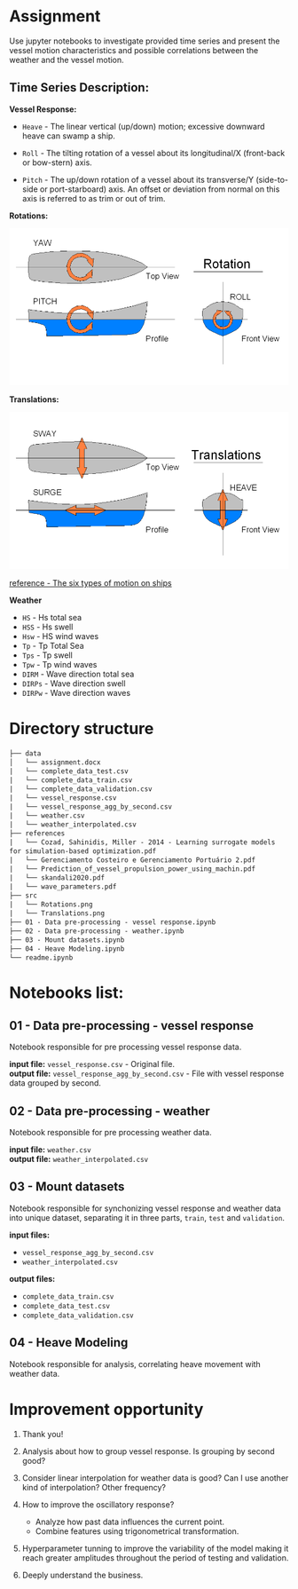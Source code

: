 # Assignment

Use jupyter notebooks to investigate provided time series and present the vessel motion characteristics and possible correlations between the weather and the vessel motion.

## Time Series Description:

__Vessel Response:__

- `Heave` - The linear vertical (up/down) motion; excessive downward heave can swamp a ship.

- `Roll` - The tilting rotation of a vessel about its longitudinal/X (front-back or bow-stern) axis.

- `Pitch` - The up/down rotation of a vessel about its transverse/Y (side-to-side or port-starboard) axis. An offset or deviation from normal on this axis is referred to as trim or out of trim.

__Rotations:__

![](src/Rotations.png)

__Translations:__

![](src/Translations.png)

[reference - The six types of motion on ships](https://www.youtube.com/watch?v=aK3G8n53D6A)

__Weather__

- `HS` - Hs total sea
- `HSS` - Hs swell
- `Hsw` - HS wind waves
- `Tp` - Tp Total Sea
- `Tps` - Tp swell
- `Tpw` - Tp wind waves
- `DIRM` - Wave direction total sea
- `DIRPs` - Wave direction swell
- `DIRPw` - Wave direction waves

# Directory structure

```
├── data  
│   └── assignment.docx  
|   └── complete_data_test.csv  
|   └── complete_data_train.csv  
|   └── complete_data_validation.csv  
|   └── vessel_response.csv  
|   └── vessel_response_agg_by_second.csv  
|   └── weather.csv  
|   └── weather_interpolated.csv  
├── references  
|   └── Cozad, Sahinidis, Miller - 2014 - Learning surrogate models for simulation-based optimization.pdf  
|   └── Gerenciamento Costeiro e Gerenciamento Portuário 2.pdf  
|   └── Prediction_of_vessel_propulsion_power_using_machin.pdf  
|   └── skandali2020.pdf  
|   └── wave_parameters.pdf  
├── src  
|   └── Rotations.png  
|   └── Translations.png  
├── 01 - Data pre-processing - vessel response.ipynb  
├── 02 - Data pre-processing - weather.ipynb  
├── 03 - Mount datasets.ipynb  
├── 04 - Heave Modeling.ipynb  
└── readme.ipynb  
```

# Notebooks  list:

## 01 - Data pre-processing - vessel response

Notebook responsible for pre processing vessel response data. 

__input file:__ `vessel_response.csv` - Original file.\
__output file:__ `vessel_response_agg_by_second.csv` - File with vessel response data grouped by second.

## 02 - Data pre-processing - weather

Notebook responsible for pre processing weather data.

__input file:__ `weather.csv`\
__output file:__ `weather_interpolated.csv`

## 03 - Mount datasets

Notebook responsible for synchonizing vessel response and weather data into unique dataset, separating it in three parts, `train`, `test` and `validation`.

__input files:__ 

- `vessel_response_agg_by_second.csv`
- `weather_interpolated.csv`

__output files:__

- `complete_data_train.csv`
- `complete_data_test.csv` 
- `complete_data_validation.csv`

## 04 - Heave Modeling

Notebook responsible for analysis, correlating heave movement with weather data.

# Improvement opportunity

1) Thank you!


2) Analysis about how to group vessel response. Is grouping by second good?


3) Consider linear interpolation for weather data is good? Can I use another kind of interpolation? Other frequency?


4) How to improve the oscillatory response?

    - Analyze how past data influences the current point.
    - Combine features using trigonometrical transformation. 
    
5) Hyperparameter tunning to improve the variability of the model making it reach greater amplitudes throughout the period of testing and validation.


6) Deeply understand the business.
